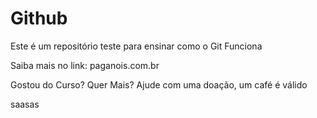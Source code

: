 # Github

Este é um repositório teste para ensinar como o Git Funciona

Saiba mais no link: paganois.com.br

Gostou do Curso? Quer Mais? Ajude com uma doação, um café é válido

saasas
